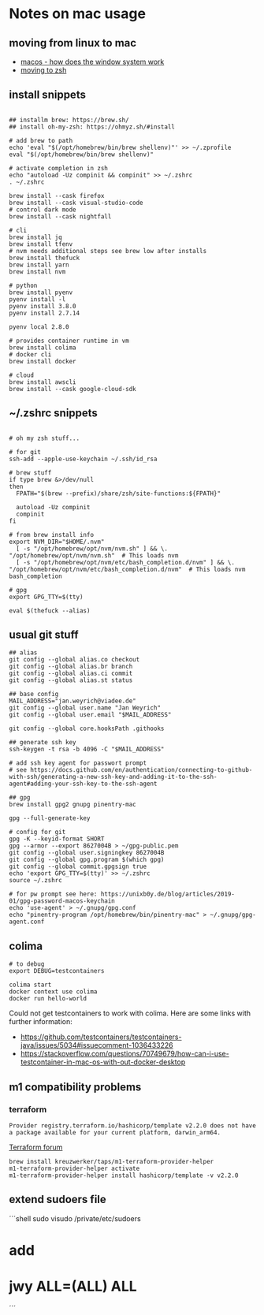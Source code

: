 # Notes on mac usage

## moving from linux to mac

- [macos - how does the window system work](https://apple.stackexchange.com/questions/339214/whats-the-difference-between-minimize-and-hide-between-maximize-and-fullscreen)
- [moving to zsh](https://scriptingosx.com/2019/06/moving-to-zsh/)

## install snippets

```shell

## installm brew: https://brew.sh/
## install oh-my-zsh: https://ohmyz.sh/#install

# add brew to path
echo 'eval "$(/opt/homebrew/bin/brew shellenv)"' >> ~/.zprofile
eval "$(/opt/homebrew/bin/brew shellenv)"

# activate completion in zsh
echo "autoload -Uz compinit && compinit" >> ~/.zshrc
. ~/.zshrc

brew install --cask firefox
brew install --cask visual-studio-code
# control dark mode
brew install --cask nightfall

# cli
brew install jq
brew install tfenv
# nvm needs additional steps see brew low after installs
brew install thefuck
brew install yarn
brew install nvm

# python
brew install pyenv
pyenv install -l
pyenv install 3.8.0
pyenv install 2.7.14

pyenv local 2.8.0

# provides container runtime in vm
brew install colima
# docker cli
brew install docker

# cloud
brew install awscli
brew install --cask google-cloud-sdk
```

## ~/.zshrc snippets

```shell

# oh my zsh stuff... 

# for git
ssh-add --apple-use-keychain ~/.ssh/id_rsa

# brew stuff
if type brew &>/dev/null
then
  FPATH="$(brew --prefix)/share/zsh/site-functions:${FPATH}"

  autoload -Uz compinit
  compinit
fi

# from brew install info
export NVM_DIR="$HOME/.nvm"
  [ -s "/opt/homebrew/opt/nvm/nvm.sh" ] && \. "/opt/homebrew/opt/nvm/nvm.sh"  # This loads nvm
  [ -s "/opt/homebrew/opt/nvm/etc/bash_completion.d/nvm" ] && \. "/opt/homebrew/opt/nvm/etc/bash_completion.d/nvm"  # This loads nvm bash_completion

# gpg
export GPG_TTY=$(tty)

eval $(thefuck --alias)

```

## usual git stuff

```shell
## alias
git config --global alias.co checkout
git config --global alias.br branch
git config --global alias.ci commit
git config --global alias.st status

## base config
MAIL_ADDRESS="jan.weyrich@viadee.de"
git config --global user.name "Jan Weyrich"
git config --global user.email "$MAIL_ADDRESS"

git config --global core.hooksPath .githooks

## generate ssh key
ssh-keygen -t rsa -b 4096 -C "$MAIL_ADDRESS"

# add ssh key agent for passwort prompt
# see https://docs.github.com/en/authentication/connecting-to-github-with-ssh/generating-a-new-ssh-key-and-adding-it-to-the-ssh-agent#adding-your-ssh-key-to-the-ssh-agent

## gpg
brew install gpg2 gnupg pinentry-mac

gpg --full-generate-key

# config for git
gpg -K --keyid-format SHORT
gpg --armor --export 8627004B > ~/gpg-public.pem
git config --global user.signingkey 8627004B
git config --global gpg.program $(which gpg)
git config --global commit.gpgsign true
echo 'export GPG_TTY=$(tty)' >> ~/.zshrc
source ~/.zshrc

# for pw prompt see here: https://unixb0y.de/blog/articles/2019-01/gpg-password-macos-keychain
echo 'use-agent' > ~/.gnupg/gpg.conf
echo "pinentry-program /opt/homebrew/bin/pinentry-mac" > ~/.gnupg/gpg-agent.conf
```

## colima 

```shell
# to debug
export DEBUG=testcontainers

colima start
docker context use colima
docker run hello-world
```

Could not get testcontainers to work with colima. Here are some links with further information:

- https://github.com/testcontainers/testcontainers-java/issues/5034#issuecomment-1036433226
- https://stackoverflow.com/questions/70749679/how-can-i-use-testcontainer-in-mac-os-with-out-docker-desktop

## m1 compatibility problems

### terraform

`Provider registry.terraform.io/hashicorp/template v2.2.0 does not have a package available for your current platform, darwin_arm64.`

[Terraform forum](https://discuss.hashicorp.com/t/template-v2-2-0-does-not-have-a-package-available-mac-m1/35099/7)

```shell
brew install kreuzwerker/taps/m1-terraform-provider-helper
m1-terraform-provider-helper activate
m1-terraform-provider-helper install hashicorp/template -v v2.2.0
```

## extend sudoers file

´´´shell
sudo visudo /private/etc/sudoers

# add

# jwy ALL=(ALL) ALL
´´´
